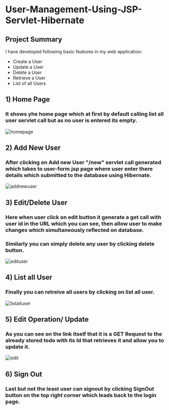# User-Management-Using-JSP-Servlet-Hibernate

## Project Summary
I have developed following basic features in my web application:
- Create a User
- Update a User
- Delete a User
- Retrieve a User
- List of all Users
## 1) Home Page
### It shows yhe home page which at first by default calling list all user servlet call but as no user is entered its empty.
![homepage](https://github.com/sharmar488/TodoAppUsingJSP_Servlet_Mysql_Jdbc/assets/108114441/78d968f8-7afb-4ab1-a00a-bab66506216e)

## 2) Add New User
### After clicking on Add new User "/new" servlet call generated which takes to user-form.jsp page where user enter there details which submitted to the database using Hibernate.
![addnewuser](https://github.com/sharmar488/TodoAppUsingJSP_Servlet_Mysql_Jdbc/assets/108114441/9572a64d-e001-4319-860d-b12e40d98835)

## 3) Edit/Delete User
### Here when user click on edit button it generate a get call with user id in the URL which you can see, then allow user to make changes which simultaneously reflected on database.
### Similarly you can simply delete any user by clicking delete button.
![edituser](https://github.com/sharmar488/TodoAppUsingJSP_Servlet_Mysql_Jdbc/assets/108114441/7962536f-a815-40c0-ad8e-29d49a01b71b)

## 4) List all User
### Finally you can retreive all users by clicking on list all user.
![listalluser](https://github.com/sharmar488/TodoAppUsingJSP_Servlet_Mysql_Jdbc/assets/108114441/4f4ceff5-d41d-41e9-b9df-2259ef2a7ef6)

## 5) Edit Operation/ Update
### As you can see on the link itself that it is a GET Request to the already stored todo with its Id that retrieves it and allow you to update it. 
![edit](https://github.com/sharmar488/TodoAppUsingJSP_Servlet_Mysql_Jdbc/assets/108114441/b451f59c-7bce-4b34-bc03-4185e2e3b906)

## 6) Sign Out
### Last but not the least user can signout by clicking SignOut button on the top right corner which leads back to the login page.

